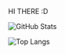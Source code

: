 HI THERE :D

![GitHub Stats](https://github-readme-stats.vercel.app/api?username=fatupopzz&show_icons=true&theme=transparent&rank_icon=github&border_color=2F80ED&icon_color=4F96FF&title_color=58A6FF&text_color=81C6FF)


![Top Langs](https://github-readme-stats.vercel.app/api/top-langs/?username=fatupopzz&layout=compact)
